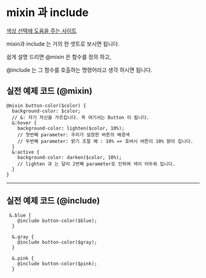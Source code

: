 # mixin 과 include

[색상 선택에 도움을 주는 사이트](https://yeun.github.io/open-color/)

mixin과 include 는 거의 한 셋트로 보시면 됩니다.

쉽게 설명 드리면 @mixin 은 함수를 정의 하고,

@include 는 그 함수를 호출하는 명령어라고 생각 하시면 됩니다.

## 실전 예제 코드 (@mixin)

```
@mixin button-color($color) {
  background-color: $color;
  // &: 자기 자신을 가르킵니다. 즉 여기서는 Button 이 됩니다.
  &:hover {
    background-color: lighten($color, 10%);
    // 첫번째 parameter: 우리가 설정한 버튼의 배경색
    // 두번째 parameter: 밝기 조절 예 : 10% => 호버시 버튼이 10% 밝아 집니다.
  }
  &:active {
    background-color: darken($color, 10%);
    // lighten 과 는 달리 2번째 parameter로 인하여 색이 어두워 집니다.
  }
}
```

---

## 실전 예제 코드 (@include)

```
 &.blue {
    @include button-color($blue);
  }

  &.gray {
    @include button-color($gray);
  }

  &.pink {
    @include button-color($pink);
  }
```
